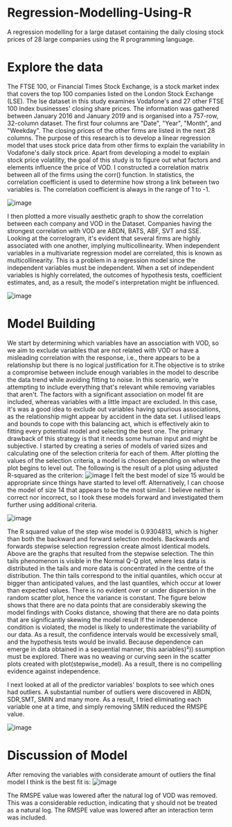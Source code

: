 # Regression-Modelling-Using-R
A regression modelling for a large dataset containing the daily closing stock prices of 28 large companies using the R programming language.
# Explore the data

The FTSE 100, or Financial Times Stock Exchange, is a stock market index that covers the top 100 companies listed on the London Stock Exchange (LSE). The lse dataset in this study examines Vodafone's and 27 other FTSE 100 Index businesses' closing share prices. The information was gathered between January 2016 and January 2019 and is organised into a 757-row, 32-column dataset. The first four columns are "Date", "Year", "Month", and "Weekday". The closing prices of the other firms are listed in the next 28 columns.  The purpose of this research is to develop a linear regression model that uses stock price data from other firms to explain the variability in Vodafone's daily stock price. Apart from developing a model to explain stock price volatility, the goal of this study is to figure out what factors and elements influence the price of VOD. 
I constructed a correlation matrix between all of the firms using the corr() function. In statistics, the correlation coefficient is used to determine how strong a link between two variables is. The correlation coefficient is always in the range of 1 to -1.

![image](https://user-images.githubusercontent.com/37774930/172074659-2290b8d5-2074-4bcf-9daf-16c6cd4a6481.png)


I then plotted a more visually aesthetic graph to show the correlation between each company and VOD in the Dataset. Companies  having  the strongest correlation  with VOD are ABDN, BATS, ABF, SVT and SSE.  
Looking at the correlogram, it's evident that several firms are highly associated with one another, implying multicollinearity. When independent variables in a multivariate regression model are correlated, this is known as multicollinearity. This is a problem in a regression model since the independent variables must be independent. When a set of independent variables is highly correlated, the outcomes of hypothesis tests, coefficient estimates, and, as a result, the model's interpretation might be influenced.

![image](https://user-images.githubusercontent.com/37774930/172074670-8a272c9e-5b97-4f74-b2df-c2bd9ce86b4a.png)


# Model Building

We start by determining which variables have an association with VOD, so we aim to exclude variables that are not related with VOD or have a misleading correlation with the response, i.e., there appears to be a relationship but there is no logical justification for it.The objective is to strike a compromise between include enough variables in the model to describe the data trend while avoiding fitting to noise. In this scenario, we're attempting to include everything that's relevant while removing variables that aren't. The factors with a significant association on model fit are included, whereas variables with a little impact are excluded. In this case, it's was a good idea to exclude out variables having spurious associations, as the relationship might appear by accident in the data set.
I utilised leaps and bounds to cope with this balancing act, which is effectively akin to fitting every potential model and selecting the best one. The primary drawback of this strategy is that it needs some human input and might be subjective.
I started by creating a series of models of varied sizes and calculating one of the selection criteria for each of them. After plotting the values of the selection criteria, a model is chosen depending on where the plot begins to level out. The following is the result of a plot using adjusted R-squared as the criterion:
![image](https://user-images.githubusercontent.com/37774930/172074683-ce0ab1f2-6a2b-4410-aa1e-cf199104195e.png)
I felt the best model of size 15 would be appropriate since things have started to level off. Alternatively, I can choose the model of size 14 that appears to be the most similar. I believe neither is correct nor incorrect, so I took these models forward and investigated them further using additional criteria.

![image](https://user-images.githubusercontent.com/37774930/172074690-1ecb13eb-8c2c-499b-afd4-54ffd2b87d5c.png)


The R squared value of the step wise model is 0.9304813, which is higher than both the backward and forward selection models. Backwards and forwards stepwise selection regression create almost identical models. Above are the graphs that resulted from the stepwise selection.
The thin tails phenomenon is visible in the Normal Q-Q plot, where less data is distributed in the tails and more data is concentrated in the centre of the distribution. The thin tails correspond to the initial quantiles, which occur at bigger than anticipated values, and the last quantiles, which occur at lower than expected values. There is no evident over or under dispersion in the random scatter plot, hence the variance is constant. The figure below shows that there are no data points that are considerably skewing the model findings with Cooks distance, showing that there are no data points that are significantly skewing the model result
If the independence condition is violated, the model is likely to underestimate the variability of our data. As a result, the confidence intervals would be excessively small, and the hypothesis tests would be invalid. Because dependence can emerge in data obtained in a sequential manner, this aariables)²)) ssumption must be explored. There was no weaving or curving seen in the scatter plots created with plot(stepwise_model). As a result, there is no compelling evidence against independence.

I next looked at all of the predictor variables' boxplots to see which ones had outliers. A substantial number of outliers were discovered in ABDN, SDR,SMT, SMIN and many more. As a result, I tried eliminating each variable one at a time, and simply removing SMIN reduced the RMSPE value.

![image](https://user-images.githubusercontent.com/37774930/172074697-98dbfd68-ea88-4037-81db-f1acf0d8b49c.png)

# Discussion of Model
After removing the variables with considerate amount of outliers the final model I think is the best fit is:
![image](https://user-images.githubusercontent.com/37774930/172074705-2166242c-4f66-412f-a1df-c176e44fb2bd.png)

The RMSPE value was lowered after the natural log of VOD was removed. This was a considerable reduction, indicating that y should not be treated as a natural log. The RMSPE value was lowered after an interaction term was included.


